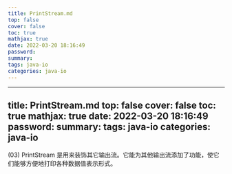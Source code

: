 ```yaml
---
title: PrintStream.md
top: false
cover: false
toc: true
mathjax: true
date: 2022-03-20 18:16:49
password:
summary:
tags: java-io
categories: java-io
---
```

---
title: PrintStream.md
top: false
cover: false
toc: true
mathjax: true
date: 2022-03-20 18:16:49
password:
summary:
tags: java-io
categories: java-io
---
(03) PrintStream 是用来装饰其它输出流。它能为其他输出流添加了功能，使它们能够方便地打印各种数据值表示形式。
